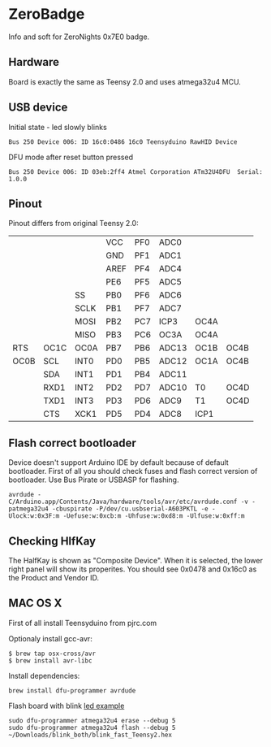 # ZeroBadge
Info and soft for ZeroNights 0x7E0 badge.

## Hardware
Board is exactly the same as Teensy 2.0 and uses atmega32u4 MCU.

## USB device

Initial state - led slowly blinks
```
Bus 250 Device 006: ID 16c0:0486 16c0 Teensyduino RawHID Device
```

DFU mode after reset button pressed
```
Bus 250 Device 006: ID 03eb:2ff4 Atmel Corporation ATm32U4DFU  Serial: 1.0.0
```


## Pinout

Pinout differs from original Teensy 2.0:

|   |   |   |   |   |   |   |   |
|---|---|---|---|---|---|---|---|
|   |   |   |VCC|PF0|ADC0|   |   |
|   |   |   |GND|PF1|ADC1|   |   |
|   |   |   |AREF|PF4|ADC4|   |   |
|   |   |   |PE6|PF5|ADC5|   |   |
|   |   |SS|PB0|PF6|ADC6|   |   |
|   |   |SCLK|PB1|PF7|ADC7|   |   |
|   |   |MOSI|PB2|PC7|ICP3|OC4A|   |
|   |   |MISO|PB3|PC6|OC3A|OC4A|   |
|RTS|OC1C|OC0A|PB7|PB6|ADC13|OC1B|OC4B|
|OC0B|SCL|INT0|PD0|PB5|ADC12|OC1A|OC4B|
|   |SDA|INT1|PD1|PB4|ADC11|   |   |
|   |RXD1|INT2|PD2|PD7|ADC10|T0|OC4D|
|   |TXD1|INT3|PD3|PD6|ADC9|T1|OC4D|
|   |CTS|XCK1|PD5|PD4|ADC8|ICP1|   |

## Flash correct bootloader

Device doesn't support Arduino IDE by default because of default bootloader. First of all you should check fuses and flash correct version of bootloader. Use Bus Pirate or USBASP for flashing.
```
avrdude -C/Arduino.app/Contents/Java/hardware/tools/avr/etc/avrdude.conf -v -patmega32u4 -cbuspirate -P/dev/cu.usbserial-A603PKTL -e -Ulock:w:0x3F:m -Uefuse:w:0xcb:m -Uhfuse:w:0xd8:m -Ulfuse:w:0xff:m
```


## Checking HlfKay

The HalfKay is shown as "Composite Device". When it is selected, the lower right panel will show its properites. You should see 0x0478 and 0x16c0 as the Product and Vendor ID.


## MAC OS X

First of all install Teensyduino from pjrc.com

Optionaly install gcc-avr:
```
$ brew tap osx-cross/avr
$ brew install avr-libc
```

Install dependencies:
```
brew install dfu-programmer avrdude
```

Flash board with blink [led example](https://www.pjrc.com/teensy/blink_both.zip)
```
sudo dfu-programmer atmega32u4 erase --debug 5
sudo dfu-programmer atmega32u4 flash --debug 5 ~/Downloads/blink_both/blink_fast_Teensy2.hex
```
